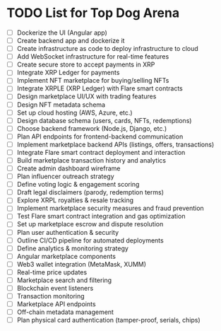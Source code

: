 # TODO List for Top Dog Arena

- [ ] Dockerize the UI (Angular app)
- [ ] Create backend app and dockerize it
- [ ] Create infrastructure as code to deploy infrastructure to cloud
- [ ] Add WebSocket infrastructure for real-time features
- [ ] Create secure store to accept payments in XRP
- [ ] Integrate XRP Ledger for payments
- [ ] Implement NFT marketplace for buying/selling NFTs
- [ ] Integrate XRPLE (XRP Ledger) with Flare smart contracts
- [ ] Design marketplace UI/UX with trading features
- [ ] Design NFT metadata schema
- [ ] Set up cloud hosting (AWS, Azure, etc.)
- [ ] Design database schema (users, cards, NFTs, redemptions)
- [ ] Choose backend framework (Node.js, Django, etc.)
- [ ] Plan API endpoints for frontend-backend communication
- [ ] Implement marketplace backend APIs (listings, offers, transactions)
- [ ] Integrate Flare smart contract deployment and interaction
- [ ] Build marketplace transaction history and analytics
- [ ] Create admin dashboard wireframe
- [ ] Plan influencer outreach strategy
- [ ] Define voting logic & engagement scoring
- [ ] Draft legal disclaimers (parody, redemption terms)
- [ ] Explore XRPL royalties & resale tracking
- [ ] Implement marketplace security measures and fraud prevention
- [ ] Test Flare smart contract integration and gas optimization
- [ ] Set up marketplace escrow and dispute resolution
- [ ] Plan user authentication & security
- [ ] Outline CI/CD pipeline for automated deployments
- [ ] Define analytics & monitoring strategy
- [ ] Angular marketplace components
- [ ] Web3 wallet integration (MetaMask, XUMM)
- [ ] Real-time price updates
- [ ] Marketplace search and filtering
- [ ] Blockchain event listeners
- [ ] Transaction monitoring
- [ ] Marketplace API endpoints
- [ ] Off-chain metadata management
- [ ] Plan physical card authentication (tamper-proof, serials, chips)
